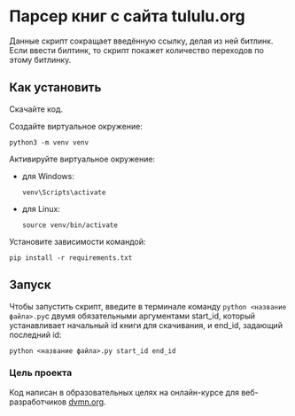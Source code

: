 # Парсер книг с сайта tululu.org

Данные скрипт сокращает введённую ссылку, делая из ней битлинк. Если ввести
билтинк, то скрипт покажет количество переходов по этому битлинку.

## Как установить

Скачайте код.

Создайте виртуальное окружение:

```
python3 -m venv venv
```

Активируйте виртуальное окружение:

- для Windows:
    ```
    venv\Scripts\activate 
    ```
- для Linux:
    ```
    source venv/bin/activate 
    ```

Установите зависимости командой:

```
pip install -r requirements.txt
```

## Запуск

Чтобы запустить скрипт, введите в терминале
команду `python <название файла>.py`с двумя обязательными аргументами start_id,
который устанавливает начальный id книги для скачивания, и end_id, задающий
последний id:

```
python <название файла>.py start_id end_id
```

### Цель проекта

Код написан в образовательных целях на онлайн-курсе для
веб-разработчиков [dvmn.org](https://dvmn.org/).
